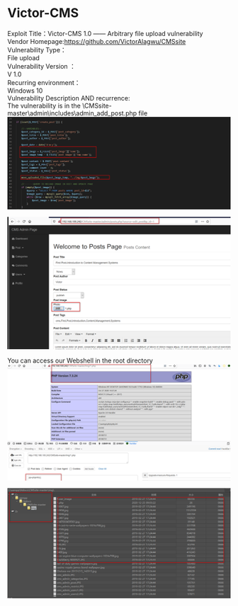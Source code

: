 # Victor-CMS  
Exploit Title：Victor-CMS 1.0 —— Arbitrary file upload vulnerability  
Vendor Homepage:https://github.com/VictorAlagwu/CMSsite  
Vulnerability Type：  
File upload  
Vulnerability Version ：  
V 1.0  
Recurring environment：  
Windows 10  
Vulnerability Description AND recurrence:  
The vulnerability is in the \CMSsite-master\admin\includes\admin_add_post.php file  
![images](https://github.com/TCSWT/Victor-CMS/blob/main/upfile1.png)   

![images](https://github.com/TCSWT/Victor-CMS/blob/main/upfile.png)  

You can access our Webshell in the root directory  
![images](https://github.com/TCSWT/Victor-CMS/blob/main/rce.png)   

![images](https://github.com/TCSWT/Victor-CMS/blob/main/shell.png)  
